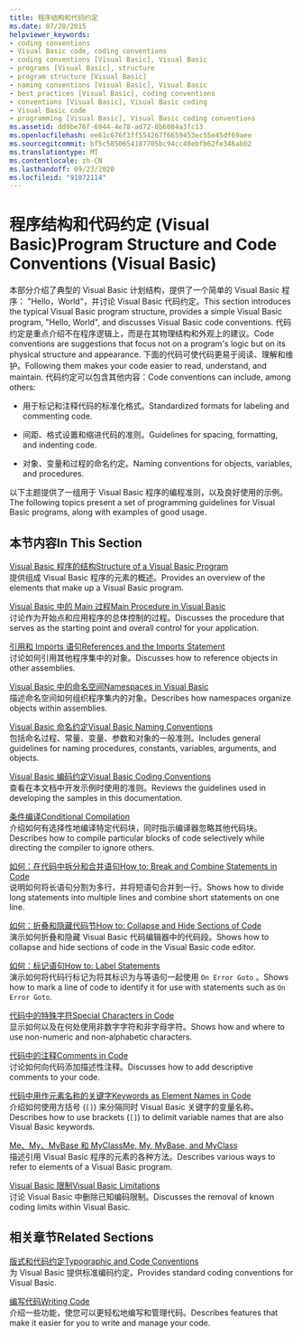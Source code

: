 ```yaml
---
title: 程序结构和代码约定
ms.date: 07/20/2015
helpviewer_keywords:
- coding conventions
- Visual Basic code, coding conventions
- coding conventions [Visual Basic], Visual Basic
- programs [Visual Basic], structure
- program structure [Visual Basic]
- naming conventions [Visual Basic], Visual Basic
- best practices [Visual Basic], coding conventions
- conventions [Visual Basic], Visual Basic coding
- Visual Basic code
- programming [Visual Basic], Visual Basic coding conventions
ms.assetid: dd9be76f-6944-4e78-ad72-0b6084a3fc13
ms.openlocfilehash: ee61c676f3ff554267f6659453ec55e45df69aee
ms.sourcegitcommit: bf5c5850654187705bc94cc40ebfb62fe346ab02
ms.translationtype: MT
ms.contentlocale: zh-CN
ms.lasthandoff: 09/23/2020
ms.locfileid: "91072114"
---
```

# <a name="program-structure-and-code-conventions-visual-basic"></a><span data-ttu-id="b074a-102">程序结构和代码约定 (Visual Basic)</span><span class="sxs-lookup"><span data-stu-id="b074a-102">Program Structure and Code Conventions (Visual Basic)</span></span>

<span data-ttu-id="b074a-103">本部分介绍了典型的 Visual Basic 计划结构，提供了一个简单的 Visual Basic 程序： "Hello，World"，并讨论 Visual Basic 代码约定。</span><span class="sxs-lookup"><span data-stu-id="b074a-103">This section introduces the typical Visual Basic program structure, provides a simple Visual Basic program, "Hello, World", and discusses Visual Basic code conventions.</span></span> <span data-ttu-id="b074a-104">代码约定是重点介绍不在程序逻辑上，而是在其物理结构和外观上的建议。</span><span class="sxs-lookup"><span data-stu-id="b074a-104">Code conventions are suggestions that focus not on a program's logic but on its physical structure and appearance.</span></span> <span data-ttu-id="b074a-105">下面的代码可使代码更易于阅读、理解和维护。</span><span class="sxs-lookup"><span data-stu-id="b074a-105">Following them makes your code easier to read, understand, and maintain.</span></span> <span data-ttu-id="b074a-106">代码约定可以包含其他内容：</span><span class="sxs-lookup"><span data-stu-id="b074a-106">Code conventions can include, among others:</span></span>  
  
- <span data-ttu-id="b074a-107">用于标记和注释代码的标准化格式。</span><span class="sxs-lookup"><span data-stu-id="b074a-107">Standardized formats for labeling and commenting code.</span></span>  
  
- <span data-ttu-id="b074a-108">间距、格式设置和缩进代码的准则。</span><span class="sxs-lookup"><span data-stu-id="b074a-108">Guidelines for spacing, formatting, and indenting code.</span></span>  
  
- <span data-ttu-id="b074a-109">对象、变量和过程的命名约定。</span><span class="sxs-lookup"><span data-stu-id="b074a-109">Naming conventions for objects, variables, and procedures.</span></span>  
  
 <span data-ttu-id="b074a-110">以下主题提供了一组用于 Visual Basic 程序的编程准则，以及良好使用的示例。</span><span class="sxs-lookup"><span data-stu-id="b074a-110">The following topics present a set of programming guidelines for Visual Basic programs, along with examples of good usage.</span></span>  
  
## <a name="in-this-section"></a><span data-ttu-id="b074a-111">本节内容</span><span class="sxs-lookup"><span data-stu-id="b074a-111">In This Section</span></span>  

 [<span data-ttu-id="b074a-112">Visual Basic 程序的结构</span><span class="sxs-lookup"><span data-stu-id="b074a-112">Structure of a Visual Basic Program</span></span>](structure-of-a-visual-basic-program.md)  
 <span data-ttu-id="b074a-113">提供组成 Visual Basic 程序的元素的概述。</span><span class="sxs-lookup"><span data-stu-id="b074a-113">Provides an overview of the elements that make up a Visual Basic program.</span></span>  
  
 [<span data-ttu-id="b074a-114">Visual Basic 中的 Main 过程</span><span class="sxs-lookup"><span data-stu-id="b074a-114">Main Procedure in Visual Basic</span></span>](main-procedure.md)  
 <span data-ttu-id="b074a-115">讨论作为开始点和应用程序的总体控制的过程。</span><span class="sxs-lookup"><span data-stu-id="b074a-115">Discusses the procedure that serves as the starting point and overall control for your application.</span></span>  
  
 [<span data-ttu-id="b074a-116">引用和 Imports 语句</span><span class="sxs-lookup"><span data-stu-id="b074a-116">References and the Imports Statement</span></span>](references-and-the-imports-statement.md)  
 <span data-ttu-id="b074a-117">讨论如何引用其他程序集中的对象。</span><span class="sxs-lookup"><span data-stu-id="b074a-117">Discusses how to reference objects in other assemblies.</span></span>  
  
 [<span data-ttu-id="b074a-118">Visual Basic 中的命名空间</span><span class="sxs-lookup"><span data-stu-id="b074a-118">Namespaces in Visual Basic</span></span>](namespaces.md)  
 <span data-ttu-id="b074a-119">描述命名空间如何组织程序集内的对象。</span><span class="sxs-lookup"><span data-stu-id="b074a-119">Describes how namespaces organize objects within assemblies.</span></span>  
  
 [<span data-ttu-id="b074a-120">Visual Basic 命名约定</span><span class="sxs-lookup"><span data-stu-id="b074a-120">Visual Basic Naming Conventions</span></span>](naming-conventions.md)  
 <span data-ttu-id="b074a-121">包括命名过程、常量、变量、参数和对象的一般准则。</span><span class="sxs-lookup"><span data-stu-id="b074a-121">Includes general guidelines for naming procedures, constants, variables, arguments, and objects.</span></span>  
  
 [<span data-ttu-id="b074a-122">Visual Basic 编码约定</span><span class="sxs-lookup"><span data-stu-id="b074a-122">Visual Basic Coding Conventions</span></span>](coding-conventions.md)  
 <span data-ttu-id="b074a-123">查看在本文档中开发示例时使用的准则。</span><span class="sxs-lookup"><span data-stu-id="b074a-123">Reviews the guidelines used in developing the samples in this documentation.</span></span>  
  
 [<span data-ttu-id="b074a-124">条件编译</span><span class="sxs-lookup"><span data-stu-id="b074a-124">Conditional Compilation</span></span>](conditional-compilation.md)  
 <span data-ttu-id="b074a-125">介绍如何有选择性地编译特定代码块，同时指示编译器忽略其他代码块。</span><span class="sxs-lookup"><span data-stu-id="b074a-125">Describes how to compile particular blocks of code selectively while directing the compiler to ignore others.</span></span>  
  
 [<span data-ttu-id="b074a-126">如何：在代码中拆分和合并语句</span><span class="sxs-lookup"><span data-stu-id="b074a-126">How to: Break and Combine Statements in Code</span></span>](how-to-break-and-combine-statements-in-code.md)  
 <span data-ttu-id="b074a-127">说明如何将长语句分割为多行，并将短语句合并到一行。</span><span class="sxs-lookup"><span data-stu-id="b074a-127">Shows how to divide long statements into multiple lines and combine short statements on one line.</span></span>  
  
 [<span data-ttu-id="b074a-128">如何：折叠和隐藏代码节</span><span class="sxs-lookup"><span data-stu-id="b074a-128">How to: Collapse and Hide Sections of Code</span></span>](how-to-collapse-and-hide-sections-of-code.md)  
 <span data-ttu-id="b074a-129">演示如何折叠和隐藏 Visual Basic 代码编辑器中的代码段。</span><span class="sxs-lookup"><span data-stu-id="b074a-129">Shows how to collapse and hide sections of code in the Visual Basic code editor.</span></span>  
  
 [<span data-ttu-id="b074a-130">如何：标记语句</span><span class="sxs-lookup"><span data-stu-id="b074a-130">How to: Label Statements</span></span>](how-to-label-statements.md)  
 <span data-ttu-id="b074a-131">演示如何将代码行标记为将其标识为与等语句一起使用 `On Error Goto` 。</span><span class="sxs-lookup"><span data-stu-id="b074a-131">Shows how to mark a line of code to identify it for use with statements such as `On Error Goto`.</span></span>  
  
 [<span data-ttu-id="b074a-132">代码中的特殊字符</span><span class="sxs-lookup"><span data-stu-id="b074a-132">Special Characters in Code</span></span>](special-characters-in-code.md)  
 <span data-ttu-id="b074a-133">显示如何以及在何处使用非数字字符和非字母字符。</span><span class="sxs-lookup"><span data-stu-id="b074a-133">Shows how and where to use non-numeric and non-alphabetic characters.</span></span>  
  
 [<span data-ttu-id="b074a-134">代码中的注释</span><span class="sxs-lookup"><span data-stu-id="b074a-134">Comments in Code</span></span>](comments-in-code.md)  
 <span data-ttu-id="b074a-135">讨论如何向代码添加描述性注释。</span><span class="sxs-lookup"><span data-stu-id="b074a-135">Discusses how to add descriptive comments to your code.</span></span>  
  
 [<span data-ttu-id="b074a-136">代码中用作元素名称的关键字</span><span class="sxs-lookup"><span data-stu-id="b074a-136">Keywords as Element Names in Code</span></span>](keywords-as-element-names-in-code.md)  
 <span data-ttu-id="b074a-137">介绍如何使用方括号 (`[]`) 来分隔同时 Visual Basic 关键字的变量名称。</span><span class="sxs-lookup"><span data-stu-id="b074a-137">Describes how to use brackets (`[]`) to delimit variable names that are also Visual Basic keywords.</span></span>  
  
 [<span data-ttu-id="b074a-138">Me、My、MyBase 和 MyClass</span><span class="sxs-lookup"><span data-stu-id="b074a-138">Me, My, MyBase, and MyClass</span></span>](me-my-mybase-and-myclass.md)  
 <span data-ttu-id="b074a-139">描述引用 Visual Basic 程序的元素的各种方法。</span><span class="sxs-lookup"><span data-stu-id="b074a-139">Describes various ways to refer to elements of a Visual Basic program.</span></span>  
  
 [<span data-ttu-id="b074a-140">Visual Basic 限制</span><span class="sxs-lookup"><span data-stu-id="b074a-140">Visual Basic Limitations</span></span>](limitations.md)  
 <span data-ttu-id="b074a-141">讨论 Visual Basic 中删除已知编码限制。</span><span class="sxs-lookup"><span data-stu-id="b074a-141">Discusses the removal of known coding limits within Visual Basic.</span></span>  
  
## <a name="related-sections"></a><span data-ttu-id="b074a-142">相关章节</span><span class="sxs-lookup"><span data-stu-id="b074a-142">Related Sections</span></span>  

 [<span data-ttu-id="b074a-143">版式和代码约定</span><span class="sxs-lookup"><span data-stu-id="b074a-143">Typographic and Code Conventions</span></span>](../../language-reference/typographic-and-code-conventions.md)  
 <span data-ttu-id="b074a-144">为 Visual Basic 提供标准编码约定。</span><span class="sxs-lookup"><span data-stu-id="b074a-144">Provides standard coding conventions for Visual Basic.</span></span>  
  
 [<span data-ttu-id="b074a-145">编写代码</span><span class="sxs-lookup"><span data-stu-id="b074a-145">Writing Code</span></span>](/visualstudio/ide/writing-code-in-the-code-and-text-editor)  
 <span data-ttu-id="b074a-146">介绍一些功能，使您可以更轻松地编写和管理代码。</span><span class="sxs-lookup"><span data-stu-id="b074a-146">Describes features that make it easier for you to write and manage your code.</span></span>
